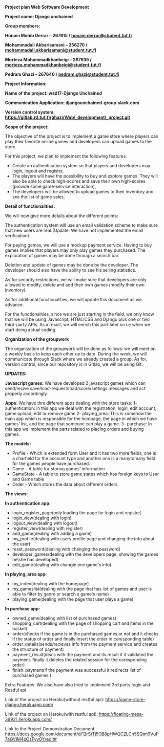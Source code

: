 **Project plan Web Software Development**

**Project name: Django unchained**

**Group members:**

**Honain Mohib Derrar – 267615 / honain.derrar@student.tut.fi**

**Mohammadali Akbarisamani – 256270 / mohammadali.akbarisamani@student.tut.fi**

**Morteza Mohammadkhanbeigi – 267935 / morteza.mohammadkhanbeigi@student.tut.fi**

**Pedram Ghazi – 267640 / pedram.ghazi@student.tut.fi**

**Project Information:**

**Name of the project: wsd17-Django Unchained**

**Communication Application: djangounchained-group.slack.com**

**Version control system: https://gitlab.rd.tut.fi/ghazi/Web\_development\_project.git**

**Scope of the project:**

The objective of the project is to implement a game store where players can play their favorite online games and developers can upload games to the store.

For this project, we plan to implement the following features:

- Create an authentication system so that players and developers may login, logout and register,
- The players will have the possibility to buy and explore games. They will also be able to check high-scores and save their own high-scores (provide some game-service interaction),
- The developers will be allowed to upload games to their inventory and see the list of game sales,

**Detail of functionalities:**

We will now give more details about the different points:

The authentication system will use an email validation scheme to make sure that new users are real.(Update: We have not implemented the email verification)

For paying games, we will use a mockup payment service. Having to buy games implies that players may only play games they purchased. The exploration of games may be done through a search bar.

Deletion and update of games may be done by the developer. The developer should also have the ability to see his selling statistics.

As for security restrictions, we will make sure that developers are only allowed to modify, delete and add their own games (modify their own inventory).

As for additional functionalities, we will update this document as we advance.

For the functionalities, since we are just starting in the field, we only know that we will be using Javascript, HTML/CSS and Django plus one or two third-party APIs. As a result, we will enrich this part later on i.e when we start doing actual coding.

**Organization of the groupwork**

The organization of the groupwork will be done as follows: we will meet on a weekly basis to keep each other up to date. During the week, we will communicate through Slack where we already created a group. As for, version control, since our repository is in Gitlab, we will be using Git.



**UPDATES:**

**Javascript games:**
We have developed 2 javascript games which can send/recive save/load-request/load/score/settings messages and act properly accordingly.


**Apps:**
We have thre different apps dealing with the store tasks:
1- authentication: In this app we deal with the registration, login, edit account, game upload, edit or remove game
2- playing_area: This is somehow the main app which is responsible for the hompage, the page in which we have games' list, and the page that someone can play a game.
3- purchase: In this app we implement the parts related to placing orders and buying games.

**The models:**
* Profile - Which is extended form User and it has two more fields, one is a charfield for the account type and another one is a manytomany field for the games people have purchased.
* Game - A table for storing games' information 
* GameState - A table to store game states which has foreign keys to User and Game table
* Order - Which stores the data about different orders.

**The views:**

**In authentication app:**
- login_register_page(only loading the page for login and register)
- login_view(dealing with login)
- logout_view(dealing with logout)
- register_view(dealing with register)
- add_game(dealing with adding a game)
- my_profile(dealing with users profile page and changing the info about the user)
- reset_password(dealing with changing the password)
- developer_games(dealing with the developers page, showing the games he\she has developed)
- edit_game(dealing with changin one game's info)

**In playing_area app:**
- my_index(dealing with the homepage)
- my_gameslist(dealing with the page that has list of games and user is able to filter by genre or search a game's name)
- playing_game(dealing with the page that user plays a game)

**In purchase app:**
- owned_game(dealing with list of purchased games)
- shopping_cart(dealing with the page of shopping cart and items in the basket)
- order(checks if the game is in the purchased games or not and it checks if the status of order and finally insert the order in coresponding table)
- order_details(sends/recieves info from the payment service and creates the structure of payment)
- payment_result(deals with the payment and its result if it validated the payment. finally it deletes the related session for the coresponding order)
- finish_payment(if the payment was successful it redirects list of purchased games.)


Extra Features: We also have also tried to implement 3rd party login and Restful api


Link of the project on Heroku(without restful api):
https://game-store-django.herokuapp.com/

Link of the project on Heroku(with restful api):
https://floating-mesa-39921.herokuapp.com/


Link to the Project Demonstration Document:
https://docs.google.com/document/d/12rStTj5OB8pHWQCZLCn5SQtm9VuP7aGVIM4bOsFyyOY/edit#